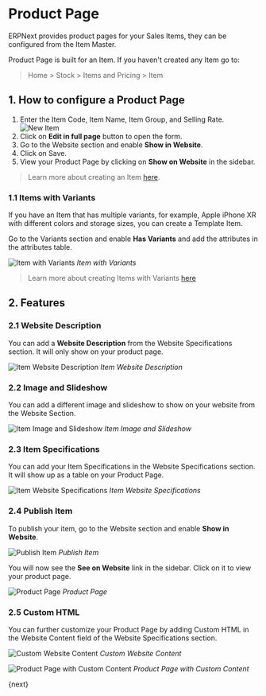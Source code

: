 <!-- add-breadcrumbs -->
# Product Page

ERPNext provides product pages for your Sales Items, they can be configured from
the Item Master.

Product Page is built for an Item. If you haven't created any Item go to:
> Home > Stock > Items and Pricing > Item

## 1. How to configure a Product Page
1. Enter the Item Code, Item Name, Item Group, and Selling Rate.
    ![New Item](/docs/assets/img/website/new-item.png)
1. Click on **Edit in full page** button to open the form.
1. Go to the Website section and enable **Show in Website**.
1. Click on Save.
1. View your Product Page by clicking on **Show on Website** in the sidebar.

> Learn more about creating an Item [here](/docs/user/manual/en/stock/item).

### 1.1 Items with Variants

If you have an Item that has multiple variants, for example, Apple iPhone XR
with different colors and storage sizes, you can create a Template Item.

Go to the Variants section and enable **Has Variants** and add the
attributes in the attributes table.

![Item with Variants](/docs/assets/img/website/item-with-variants.png)
*Item with Variants*

> Learn more about creating Items with Variants [here](/docs/user/manual/en/stock/item-variants)

## 2. Features

### 2.1 Website Description

You can add a **Website Description** from the Website Specifications section.
It will only show on your product page.

![Item Website Description](/docs/assets/img/website/item-website-description.png)
*Item Website Description*

### 2.2 Image and Slideshow

You can add a different image and slideshow to show on your website from the
Website Section.

![Item Image and Slideshow](/docs/assets/img/website/item-image-slideshow.png)
*Item Image and Slideshow*

### 2.3 Item Specifications

You can add your Item Specifications in the Website Specifications section. It
will show up as a table on your Product Page.

![Item Website Specifications](/docs/assets/img/website/item-website-specifications.png)
*Item Website Specifications*

### 2.4 Publish Item

To publish your item, go to the Website section and enable **Show in Website**.

![Publish Item](/docs/assets/img/website/publish-item.png)
*Publish Item*

You will now see the **See on Website** link in the sidebar. Click on it to view
your product page.

![Product Page](/docs/assets/img/website/product-page.png)
*Product Page*

### 2.5 Custom HTML

You can further customize your Product Page by adding Custom HTML in the Website
Content field of the Website Specifications section.

![Custom Website Content](/docs/assets/img/website/custom-website-content.png)
*Custom Website Content*

![Product Page with Custom Content](/docs/assets/img/website/product-page-with-custom-content.png)
*Product Page with Custom Content*

{next}